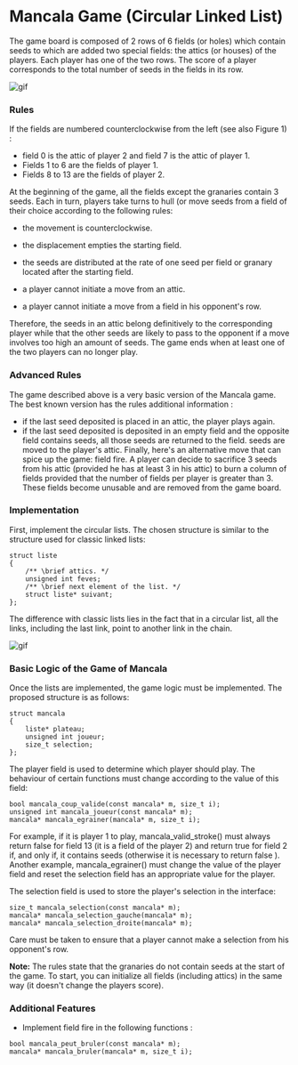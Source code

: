# Mancala Game (Circular Linked List)

The game board is composed of 2 rows of 6 fields (or holes) which contain seeds
to which are added two special fields: the attics (or houses) of the players.
Each player has one of the two rows. The score of a player corresponds to the total number of seeds in the fields in its row.

![gif](http://ehess.modelisationsavoirs.fr/marc/publi/awele/images/piege.gif)

### Rules
If the fields are numbered counterclockwise from the left (see also
Figure 1) :
- field 0 is the attic of player 2 and field 7 is the attic of player 1.
- Fields 1 to 6 are the fields of player 1.
- Fields 8 to 13 are the fields of player 2.

At the beginning of the game, all the fields except the granaries contain 3 seeds. Each in turn, players take turns to hull (or
move seeds from a field of their choice according to the following rules:
- the movement is counterclockwise.


- the displacement empties the starting field.
- the seeds are distributed at the rate of one seed per field or granary located after the starting field.
- a player cannot initiate a move from an attic.
- a player cannot initiate a move from a field in his opponent's row.

Therefore, the seeds in an attic belong definitively to the corresponding player while
that the other seeds are likely to pass to the opponent if a move involves too high an amount of
seeds.
The game ends when at least one of the two players can no longer play.


### Advanced Rules
The game described above is a very basic version of the Mancala game. The best known version has the rules
additional information :
- if the last seed deposited is placed in an attic, the player plays again.
- if the last seed deposited is deposited in an empty field and the opposite field contains seeds, all those seeds are returned to the field.
seeds are moved to the player's attic.
Finally, here's an alternative move that can spice up the game: field fire. A player can decide to sacrifice 3
seeds from his attic (provided he has at least 3 in his attic) to burn a column of fields provided that
the number of fields per player is greater than 3. These fields become unusable and are removed from the game board.



### Implementation

First, implement the circular lists. The chosen structure is similar to the structure used for classic linked lists:

```
struct liste
{
	/** \brief attics. */
	unsigned int feves;
	/** \brief next element of the list. */
	struct liste* suivant;
};

```

The difference with classic lists lies in the fact that in a circular list, all the links, including the last link, point to another link in the chain.

![gif](https://mohtashims.files.wordpress.com/2010/07/cir-q-caseiii.gif)



### Basic Logic of the Game of Mancala
Once the lists are implemented, the game logic must be implemented. The proposed structure is as follows:

```
struct mancala
{
	liste* plateau;
	unsigned int joueur;
	size_t selection;
};

```
The player field is used to determine which player should play. The behaviour of certain functions must change according to the value of this field:

```
bool mancala_coup_valide(const mancala* m, size_t i);
unsigned int mancala_joueur(const mancala* m);
mancala* mancala_egrainer(mancala* m, size_t i);
```
For example, if it is player 1 to play, mancala_valid_stroke() must always 
return false for field 13 (it is a field of the player 2) and return true 
for field 2 if, and only if, it contains seeds (otherwise it is necessary to
return false ). Another example, mancala_egrainer() must change the value of
the player field and reset the selection field has an appropriate value for
the player.

The selection field is used to store the player's selection in the interface:

```
size_t mancala_selection(const mancala* m);
mancala* mancala_selection_gauche(mancala* m);
mancala* mancala_selection_droite(mancala* m);
```
Care must be taken to ensure that a player cannot make a selection
from his opponent's row.

__Note:__
The rules state that the granaries do not contain seeds at the start of the game. To start, you can initialize all fields (including attics) in the same way (it doesn't change the players score).


### Additional Features

- Implement field fire in the following functions :

```
bool mancala_peut_bruler(const mancala* m);
mancala* mancala_bruler(mancala* m, size_t i);

```
